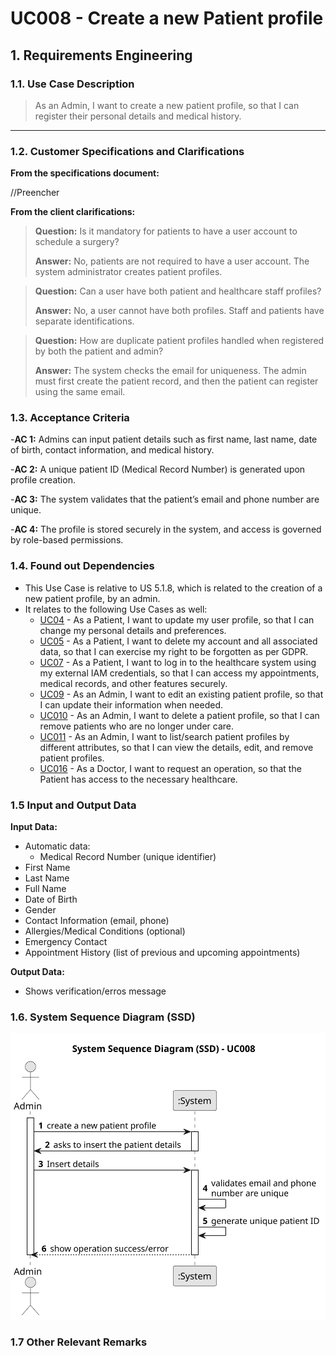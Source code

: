 # UC008 - Create a new Patient profile

## 1. Requirements Engineering

### 1.1. Use Case Description

> As an Admin, I want to create a new patient profile, so that I can register their personal details and medical history.

---

### 1.2. Customer Specifications and Clarifications

**From the specifications document:**

//Preencher

**From the client clarifications:**

> **Question:** Is it mandatory for patients to have a user account to schedule a surgery?
> 
> **Answer:** No, patients are not required to have a user account. The system administrator creates patient profiles.

> **Question:** Can a user have both patient and healthcare staff profiles?
> 
> **Answer:** No, a user cannot have both profiles. Staff and patients have separate identifications.

> **Question:** How are duplicate patient profiles handled when registered by both the patient and admin?
> 
> **Answer:** The system checks the email for uniqueness. The admin must first create the patient record, and then the patient can register using the same email.

### 1.3. Acceptance Criteria

-**AC 1:** Admins can input patient details such as first name, last name, date of birth, contact information, and medical history.

-**AC 2:** A unique patient ID (Medical Record Number) is generated upon profile creation.

-**AC 3:** The system validates that the patient’s email and phone number are unique.

-**AC 4:** The profile is stored securely in the system, and access is governed by role-based permissions.


### 1.4. Found out Dependencies

* This Use Case is relative to US 5.1.8, which is related to the creation of a new patient profile, by an admin.
* It relates to the following Use Cases as well:
  - [UC04](../../UC004/README.md) - As a Patient, I want to update my user profile, so that I can change my personal details and preferences.
  - [UC05](../../UC005/README.md) - As a Patient, I want to delete my account and all associated data, so that I can
exercise my right to be forgotten as per GDPR.
  - [UC07](../../UC007/README.md) - As a Patient, I want to log in to the healthcare system using my external IAM credentials, so that I can access my appointments, medical records, and other features securely.
  - [UC09](../../UC009/README.md) - As an Admin, I want to edit an existing patient profile, so that I can update their information when needed.
  - [UC010](../../UC010/README.md) - As an Admin, I want to delete a patient profile, so that I can remove patients who are no longer under care.
  - [UC011](../../UC011/README.md) - As an Admin, I want to list/search patient profiles by different attributes, so that I can view the details, edit, and remove patient profiles.
  - [UC016](../../UC016/README.md) - As a Doctor, I want to request an operation, so that the Patient has access to the necessary healthcare.


### 1.5 Input and Output Data

**Input Data:**

- Automatic data:
	-  Medical Record Number (unique identifier)
- First Name
- Last Name
- Full Name
- Date of Birth
- Gender
- Contact Information (email, phone)
- Allergies/Medical Conditions (optional)
- Emergency Contact
- Appointment History (list of previous and upcoming appointments)

**Output Data:**
- Shows verification/erros message

### 1.6. System Sequence Diagram (SSD)

![SSD UC008](svg/uc008-system-sequence-diagramUC008.svg)

### 1.7 Other Relevant Remarks

